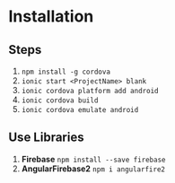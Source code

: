 #  Installation
## Steps
1. ``` npm install -g cordova ```
2. ``` ionic start <ProjectName> blank ```
3. ``` ionic cordova platform add android ```
4. ``` ionic cordova build ```
5. ``` ionic cordova emulate android ```

## Use Libraries
1. **Firebase** ``` npm install --save firebase ```
2. **AngularFirebase2** ``` npm i angularfire2 ```
